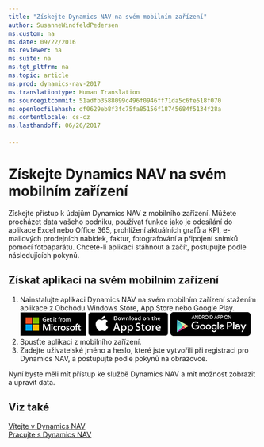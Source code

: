 ```yaml
---
title: "Získejte Dynamics NAV na svém mobilním zařízení"
author: SusanneWindfeldPedersen
ms.custom: na
ms.date: 09/22/2016
ms.reviewer: na
ms.suite: na
ms.tgt_pltfrm: na
ms.topic: article
ms.prod: dynamics-nav-2017
ms.translationtype: Human Translation
ms.sourcegitcommit: 51adfb3588099c496f0946ff71da5c6fe518f070
ms.openlocfilehash: df0629eb8f3fc75fa85156f18745684f5134f28a
ms.contentlocale: cs-cz
ms.lasthandoff: 06/26/2017

---
```


# <a name="get-dynamics-nav-on-my-mobile-device"></a>Získejte Dynamics NAV na svém mobilním zařízení
Získejte přístup k údajům Dynamics NAV z mobilního zařízení. Můžete procházet data vašeho podniku, používat funkce jako je odesílání do aplikace Excel nebo Office 365, prohlížení aktuálních grafů a KPI, e-mailových prodejních nabídek, faktur, fotografování a připojení snímků pomocí fotoaparátu. Chcete-li aplikaci stáhnout a začít, postupujte podle následujících pokynů.

## <a name="to-get-the-app-on-my-mobile-device"></a>Získat aplikaci na svém mobilním zařízení
1. Nainstalujte aplikaci Dynamics NAV na svém mobilním zařízení stažením aplikace z Obchodu Windows Store, App Store nebo Google Play.  
[![Windows Store](./media/install-mobile-app/windowsstore.png)](http://go.microsoft.com/fwlink/?LinkId=734848)
[![App Store](./media/install-mobile-app/appstore.png)](http://go.microsoft.com/fwlink/?LinkId=734847) [![Google Play](./media/install-mobile-app/googleplay.png)](http://go.microsoft.com/fwlink/?LinkId=734849)  
2. Spusťte aplikaci z mobilního zařízení.
3. Zadejte uživatelské jméno a heslo, které jste vytvořili při registraci pro Dynamics NAV, a postupujte podle pokynů na obrazovce.

Nyní byste měli mít přístup ke službě Dynamics NAV a mít možnost zobrazit a upravit data.

## <a name="see-also"></a>Viz také
[Vítejte v Dynamics NAV](across-get-started.md)  
[Pracujte s Dynamics NAV](ui-work-product.md)  

